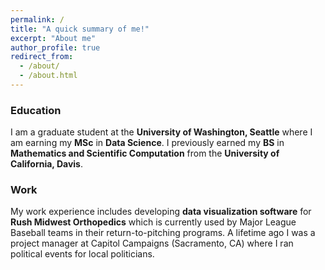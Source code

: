 ```yaml
---
permalink: /
title: "A quick summary of me!"
excerpt: "About me"
author_profile: true
redirect_from: 
  - /about/
  - /about.html
---
```

### Education
I am a graduate student at the **University of Washington, Seattle** where I am earning my **MSc** in **Data Science**. I previously earned my **BS** in **Mathematics and Scientific Computation** from the **University of California, Davis**. 

### Work
My work experience includes developing **data visualization software** for **Rush Midwest Orthopedics** which is currently used by Major League Baseball teams in their return-to-pitching programs. A lifetime ago I was a project manager at Capitol Campaigns (Sacramento, CA) where I ran political events for local politicians. 
